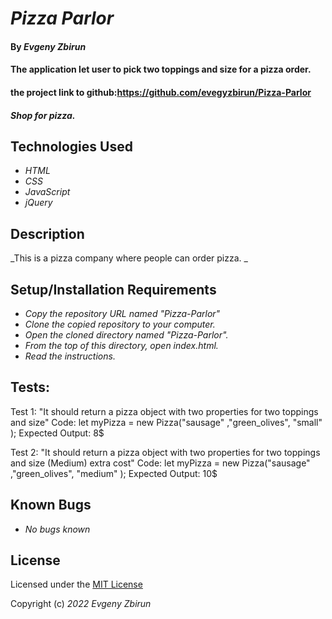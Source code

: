 # _Pizza Parlor_

#### By _**Evgeny Zbirun**_

#### The application let user to pick two toppings and size for a pizza order.

#### the project link to github:https://github.com/evegyzbirun/Pizza-Parlor

#### _Shop for pizza._

## Technologies Used

- _HTML_
- _CSS_
- _JavaScript_
- _jQuery_

## Description

_This is a pizza company where people can order pizza. _

## Setup/Installation Requirements

- _Copy the repository URL named "Pizza-Parlor"_
- _Clone the copied repository to your computer._
- _Open the cloned directory named "Pizza-Parlor"._
- _From the top of this directory, open index.html._
- _Read the instructions._

## Tests:
Test 1: "It should return a pizza object with two properties for two toppings and size"
Code: let myPizza = new Pizza("sausage" ,"green_olives", "small" );
Expected Output: 8$

Test 2: "It should return a pizza object with two properties for two toppings and size (Medium) extra cost"
Code: let myPizza = new Pizza("sausage" ,"green_olives", "medium" );
Expected Output: 10$

## Known Bugs

- _No bugs known_

## License

Licensed under the [MIT License](LICENSE)

Copyright (c) _2022_ _Evgeny Zbirun_



